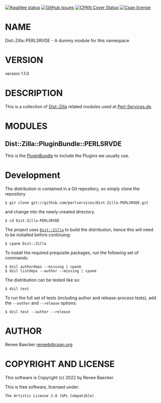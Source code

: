 [![Kwalitee status](https://cpants.cpanauthors.org/dist/Dist-Zilla-PERLSRVDE.png)](https://cpants.cpanauthors.org/dist/Dist-Zilla-PERLSRVDE)
[![GitHub issues](https://img.shields.io/github/issues/perlservices/Dist-Zilla-PERLSRVDE.svg)](https://github.com/perlservices/Dist-Zilla-PERLSRVDE/issues)
[![CPAN Cover Status](https://cpancoverbadge.perl-services.de/Dist-Zilla-PERLSRVDE-1.1.0)](https://cpancoverbadge.perl-services.de/Dist-Zilla-PERLSRVDE-1.1.0)
[![Cpan license](https://img.shields.io/cpan/l/Dist-Zilla-PERLSRVDE.svg)](https://metacpan.org/release/Dist-Zilla-PERLSRVDE)

# NAME

Dist::Zilla::PERLSRVDE - A dummy module for this namespace

# VERSION

version 1.1.0

# DESCRIPTION

This is a collection of [Dist::Zilla](https://metacpan.org/pod/Dist%3A%3AZilla) related modules
used at [Perl-Services.de](https://perl-services.de).

# MODULES

## Dist::Zilla::PluginBundle::PERLSRVDE

This is the [PluginBundle](https://metacpan.org/pod/Dist%3A%3AZilla%3A%3APluginBundle%3A%3APERLSRVDE)
to include the Plugins we usually use.



# Development

The distribution is contained in a Git repository, so simply clone the
repository

```
$ git clone git://github.com/perlservices/Dist-Zilla-PERLSRVDE.git
```

and change into the newly-created directory.

```
$ cd Dist-Zilla-PERLSRVDE
```

The project uses [`Dist::Zilla`](https://metacpan.org/pod/Dist::Zilla) to
build the distribution, hence this will need to be installed before
continuing:

```
$ cpanm Dist::Zilla
```

To install the required prequisite packages, run the following set of
commands:

```
$ dzil authordeps --missing | cpanm
$ dzil listdeps --author --missing | cpanm
```

The distribution can be tested like so:

```
$ dzil test
```

To run the full set of tests (including author and release-process tests),
add the `--author` and `--release` options:

```
$ dzil test --author --release
```

# AUTHOR

Renee Baecker <reneeb@cpan.org>

# COPYRIGHT AND LICENSE

This software is Copyright (c) 2022 by Renee Baecker.

This is free software, licensed under:

```
The Artistic License 2.0 (GPL Compatible)
```
